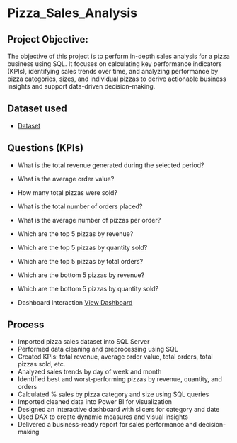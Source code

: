 # Pizza_Sales_Analysis
## Project Objective:
The objective of this project is to perform in-depth sales analysis for a pizza business using SQL. It focuses on calculating key performance indicators (KPIs), identifying sales trends over time, and analyzing performance by pizza categories, sizes, and individual pizzas to derive actionable business insights and support data-driven decision-making.

## Dataset used
- <a href="https://github.com/Srikanth3731/Pizza_Sales_Analysis-/blob/main/pizza_sales_excel_file.xlsx">Dataset<a/>

## Questions (KPIs)
- What is the total revenue generated during the selected period?
- What is the average order value?
- How many total pizzas were sold?
- What is the total number of orders placed?
- What is the average number of pizzas per order?
- Which are the top 5 pizzas by revenue?
- Which are the top 5 pizzas by quantity sold?
- Which are the top 5 pizzas by total orders?
- Which are the bottom 5 pizzas by revenue?
- Which are the bottom 5 pizzas by quantity sold?

- Dashboard Interaction <a href="https://github.com/Srikanth3731/Pizza_Sales_Analysis-/blob/main/Screenshot_2025_0422_010044.png">View Dashboard<a/>

## Process 
- Imported pizza sales dataset into SQL Server
- Performed data cleaning and preprocessing using SQL
- Created KPIs: total revenue, average order value, total orders, total pizzas sold, etc.
- Analyzed sales trends by day of week and month
- Identified best and worst-performing pizzas by revenue, quantity, and orders
- Calculated % sales by pizza category and size using SQL queries
- Imported cleaned data into Power BI for visualization
- Designed an interactive dashboard with slicers for category and date
- Used DAX to create dynamic measures and visual insights
- Delivered a business-ready report for sales performance and decision-making

  

